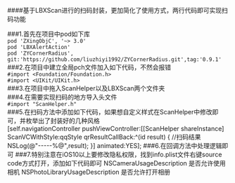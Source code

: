 
####基于LBXScan进行的扫码封装，更加简化了使用方式，两行代码即可实现扫码功能<p>
###1.首先在项目中pod如下库<br>
```pod 'ZXingObjC', '~> 3.0'```<br>
```pod 'LBXAlertAction'```<br>
```pod 'ZYCornerRadius', git:'https://github.com/liuzhiyi1992/ZYCornerRadius.git',tag:'0.9.1'```<br>
###2.在项目中建立全局pch文件加入如下代码，不然会报错<br>
```#import <Foundation/Foundation.h>```<br>
```#import <UIKit/UIKit.h>```<br>
###3.在项目中拖入ScanHelper以及LBXScan两个文件夹<br>
###4.在需要实现扫码的地方导入头文件<br>
```#import "ScanHelper.h"```<br>
###5.在扫码方法中添加如下代码，如果想自定义样式在ScanHelper中修改即可，并枚举出了封装好的几种风格<br>
    [self.navigationController pushViewController:[[ScanHelper shareInstance] ScanVCWithStyle:qqStyle qrResultCallBack:^(id result) {
        //扫码结果
        NSLog(@"-----%@",result);
    }] animated:YES];
###6.在回调方法中处理逻辑即可
###7.特别注意在iOS10以上要修改隐私权限，找到info.plist文件右键source code方式打开，添加如下代码即可
        <key>NSCameraUsageDescription</key>
	    <string>是否允许使用相机</string>
	    <key>NSPhotoLibraryUsageDescription</key>
	    <string>是否允许打开相册</string>
